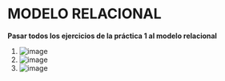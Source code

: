 # MODELO RELACIONAL
__Pasar todos los ejercicios de la práctica 1 al modelo relacional__

1. ![image](https://github.com/JGRoldan/Programacion-UNGS/assets/71336562/f368cb75-7568-43c2-9798-799f6fceb564)
2. ![image](https://github.com/JGRoldan/Programacion-UNGS/assets/71336562/1819384c-3424-4efa-8f20-362e9e640b40)
3. ![image](https://github.com/JGRoldan/Programacion-UNGS/assets/71336562/86244e3a-bd90-42d4-b9ea-5270850e0627)
